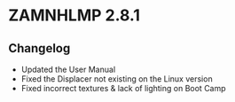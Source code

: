 # ZAMNHLMP 2.8.1
## Changelog
- Updated the User Manual
- Fixed the Displacer not existing on the Linux version
- Fixed incorrect textures & lack of lighting on Boot Camp
